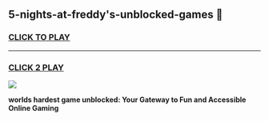 
## 5-nights-at-freddy's-unblocked-games 👋
<h3>
<a href="https://premium.freeplayer.one?title=5-nights-at-freddy's-unblocked-games&ref=14F">CLICK TO PLAY</a></h3>
<hr>

<h3>
<a href="https://premium.freeplayer.one?title=5-nights-at-freddy's-unblocked-games&ref=14F">CLICK 2 PLAY</a>
  
</h3>

<a href="https://premium.freeplayer.one?title=5-nights-at-freddy's-unblocked-games&ref=12F/"><img src="https://clearcache.store/games.png"></a>


**worlds hardest game unblocked: Your Gateway to Fun and Accessible Online Gaming**
